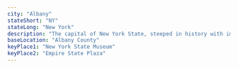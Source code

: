 ```yaml
---
city: "Albany"
stateShort: "NY"
stateLong: "New York"
description: "The capital of New York State, steeped in history with impressive architecture, including the New York State Capitol and Empire State Plaza."
baseLocation: "Albany County"
keyPlace1: "New York State Museum"
keyPlace2: "Empire State Plaza"
---
```

